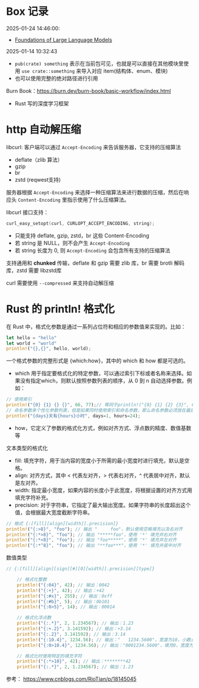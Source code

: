 # Box 记录
2025-01-24 14:46:00:
- [Foundations of Large Language Models](https://arxiv.org/pdf/2501.09223)

2025-01-14 10:32:43
- `pub(crate) something` 表示在当前包可见，也就是可以直接在其他模块里使用 `use crate::something` 来导入对应 item(结构体、enum、模块)
- 也可以使用完整的绝对路径进行引用

Burn Book：https://burn.dev/burn-book/basic-workflow/index.html
- Rust 写的深度学习框架
# **http 自动解压缩**
libcurl: 客户端可以通过 `Accept-Encoding` 来告诉服务器，它支持的压缩算法
- deflate（zlib 算法）
- gzip
- br
- zstd (reqwest支持)

服务器根据 `Accept-Encoding` 来选择一种压缩算法来进行数据的压缩，然后在响应头 `Content-Encoding` 里指示使用了什么压缩算法。

libcurl 接口支持：
```c
curl_easy_setopt(curl, CURLOPT_ACCEPT_ENCODING, string);
```
- 只能支持 deflate, gzip, zstd，br 这些 Content-Encoding
- 若 string 是 NULL，则不会产生 `Accept-Encoding`
- 若 string 长度为 0, 则 `Accept-Encoding` 会包含所有支持的压缩算法

支持通用和 **chunked** 传输，deflate 和 gzip 需要 zlib 库，br 需要 brotli 解码库，zstd 需要 libzstd库

curl 需要使用 `--compressed` 来支持自动解压缩

# Rust 的 println! 格式化
在 Rust 中，格式化参数是通过一系列占位符和相应的参数值来实现的。比如：
```rust
let hello = "hello"
let world = "world"
println!("{},{}", hello, world);
```

一个格式参数的完整形式是 {which:how}，其中的 which 和 how 都是可选的。
- which 用于指定要格式化的特定参数，可以通过索引下标或者名称来选择。如果没有指定which，则默认按照参数列表的顺序，从 0 到 n 自动选择参数。例如：
```rust
// 使用索引
println!("{0} {1} {} {}", 66, 77);// 等同于println!("{0} {1} {2} {3}", 66, 77, 66, 77);
// 命名参数来个性化参数列表，但是如果同时使用索引和命名参数，那么命名参数必须放在最后。
println!("{days}天有{hours}小时", days=1, hours=24);
```
- how，它定义了参数的格式化方式，例如对齐方式、浮点数的精度、数值基数等

文本类型的格式化
- fill: 填充字符，用于当内容的宽度小于所需的最小宽度时进行填充，默认是空格。
- align: 对齐方式，其中 < 代表左对齐，> 代表右对齐，^ 代表居中对齐，默认是左对齐。
- width: 指定最小宽度，如果内容的长度小于此宽度，将根据设置的对齐方式用填充字符补充。
- precision: 对于字符串，它指定了最大输出宽度。如果字符串的长度超出这个值，会根据最大宽度截断字符串。

```rust
// 格式 {:[fill][align][width][.precision]}
println!("{:>8}", "foo"); // 输出 "     foo"，默认使用空格填充以及右对齐
println!("{:*>8}", "foo"); // 输出 "*****foo"，使用 '*' 填充并右对齐
println!("{:*<8}", "foo"); // 输出 "foo*****"，使用 '*' 填充并左对齐
println!("{:*^8}", "foo"); // 输出 "**foo***"，使用 '*' 填充并居中对齐
```

数值类型
```rust
// {:[fill][align][sign][#][0][width][.precision][type]}

    // 格式化整数
    println!("{:04}", 42); // 输出：0042
    println!("{:+}", 42); // 输出：+42
    println!("{:#x}", 255); // 输出：0xff
    println!("{:#b}", 5); // 输出：0b101
    println!("{:0>5}", 14); // 输出：00014

    // 格式化浮点数
    println!("{:.*}", 2, 1.234567); // 输出：1.23
    println!("{:+.2}", 3.141592); // 输出：+3.14
    println!("{:.2}", 3.141592); // 输出：3.14
    println!("{:10.4}", 1234.56); // 输出："   1234.5600"，宽度为10，小数点后4位
    println!("{:0>10.4}", 1234.56); // 输出："0001234.5600"，填充0，宽度为10，小数点后4位

    // 格式化时使用特定的填充字符
    println!("{:*>10}", 42); // 输出：********42
    println!("{:.*}", 2, 1.234567); // 输出：1.23
```

参考：
https://www.cnblogs.com/RioTian/p/18145045

